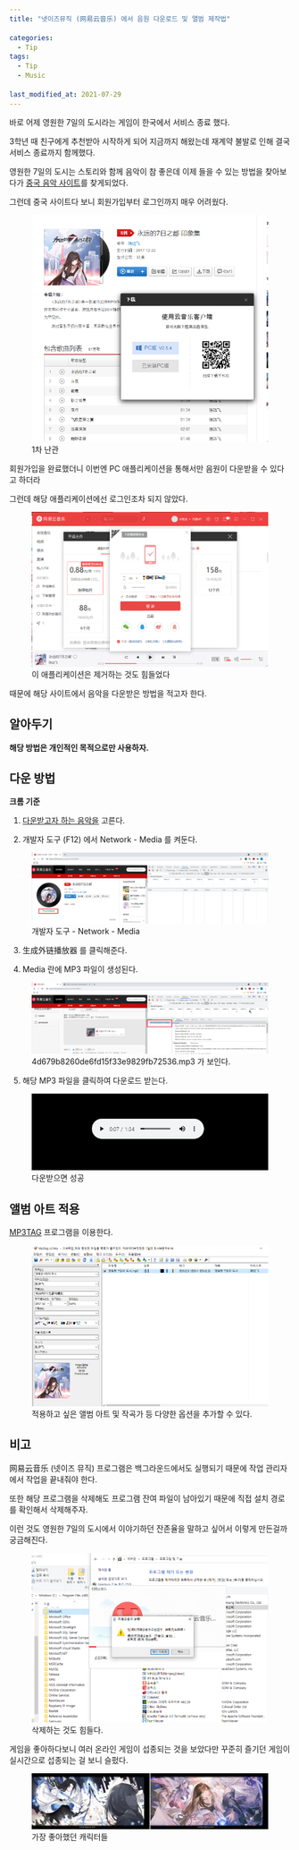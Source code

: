 ```yaml
---
title: "넷이즈뮤직 (网易云音乐) 에서 음원 다운로드 및 앨범 제작법"

categories:
  - Tip
tags: 
  - Tip
  - Music

last_modified_at: 2021-07-29
---
```


바로 어제 영원한 7일의 도시라는 게임이 한국에서 서비스 종료 했다.

3학년 때 친구에게 추천받아 시작하게 되어 지금까지 해왔는데 재계약 불발로 인해 결국 서비스 종료까지 함께했다.

영원한 7일의 도시는 스토리와 함께 음악이 참 좋은데 이제 들을 수 있는 방법을 찾아보다가 [중국 음악 사이트](https://music.163.com/#)를 찾게되었다.

그런데 중국 사이트다 보니 회원가입부터 로그인까지 매우 어려웠다.

<figure class="align-center">
  <a href="/assets/images/2021-07-29-how-to-down1.PNG"><img src="/assets/images/2021-07-29-how-to-down1.PNG"></a>
  <figcaption>1차 난관</figcaption>
</figure>

회원가입을 완료했더니 이번엔 PC 애플리케이션을 통해서만 음원이 다운받을 수 있다고 하더라

그런데 해당 애플리케이션에선 로그인조차 되지 않았다.

<figure class="align-center">
  <a href="/assets/images/2021-07-29-how-to-down2.PNG"><img src="/assets/images/2021-07-29-how-to-down2.PNG"></a>
  <figcaption>이 애플리케이션은 제거하는 것도 힘들었다</figcaption>
</figure>

때문에 해당 사이트에서 음악을 다운받은 방법을 적고자 한다.

## 알아두기

**해당 방법은 개인적인 목적으로만 사용하자.**

## 다운 방법

**크롬 기준**

1. [다운받고자 하는 음악을](https://music.163.com/#/song?id=525239081) 고른다.

2. 개발자 도구 (F12) 에서 Network - Media 를 켜둔다.

<figure class="align-center">
  <a href="/assets/images/2021-07-29-how-to-down3.PNG"><img src="/assets/images/2021-07-29-how-to-down3.PNG"></a>
  <figcaption>개발자 도구 - Network - Media</figcaption>
</figure>

3. 生成外链播放器 를 클릭해준다.

4. Media 란에 MP3 파일이 생성된다.

<figure class="align-center">
  <a href="/assets/images/2021-07-29-how-to-down4.PNG"><img src="/assets/images/2021-07-29-how-to-down4.PNG"></a>
  <figcaption>4d679b8260de6fd15f33e9829fb72536.mp3 가 보인다.</figcaption>
</figure>

5. 해당 MP3 파일을 클릭하여 다운로드 받는다.

<figure class="align-center">
  <a href="/assets/images/2021-07-29-how-to-down5.PNG"><img src="/assets/images/2021-07-29-how-to-down5.PNG"></a>
  <figcaption>다운받으면 성공</figcaption>
</figure>


## 앨범 아트 적용

[MP3TAG](https://www.mp3tag.de/en/download.html) 프로그램을 이용한다.

<figure class="align-center">
  <a href="/assets/images/2021-07-29-how-to-down6.PNG"><img src="/assets/images/2021-07-29-how-to-down6.PNG"></a>
  <figcaption>적용하고 싶은 앨범 아트 및 작곡가 등 다양한 옵션을 추가할 수 있다.</figcaption>
</figure>

## 비고

网易云音乐 (넷이즈 뮤직) 프로그램은 백그라운드에서도 실행되기 때문에 작업 관리자에서 작업을 끝내줘야 한다.

또한 해당 프로그램을 삭제해도 프로그램 잔여 파일이 남아있기 때문에 직접 설치 경로를 확인해서 삭제해주자.

이런 것도 영원한 7일의 도시에서 이야기하던 잔존율을 말하고 싶어서 이렇게 만든걸까 궁금해진다.

<figure class="align-center">
  <a href="/assets/images/2021-07-29-how-to-down-last.PNG"><img src="/assets/images/2021-07-29-how-to-down-last.PNG"></a>
  <figcaption>삭제하는 것도 힘들다.</figcaption>
</figure>

게임을 좋아하다보니 여러 온라인 게임이 섭종되는 것을 보았다만 꾸준히 즐기던 게임이 실시간으로 섭종되는 걸 보니 슬펐다.

<figure class="align-center">
  <a href="/assets/images/2021-07-29-favorite-character.jpg"><img src="/assets/images/2021-07-29-favorite-character.jpg"></a>
  <figcaption>가장 좋아했던 캐릭터들</figcaption>
</figure>
